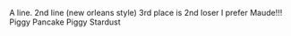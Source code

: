 A line.
2nd line (new orleans style)
3rd place is 2nd loser
I prefer Maude!!!
Piggy Pancake
Piggy Stardust
